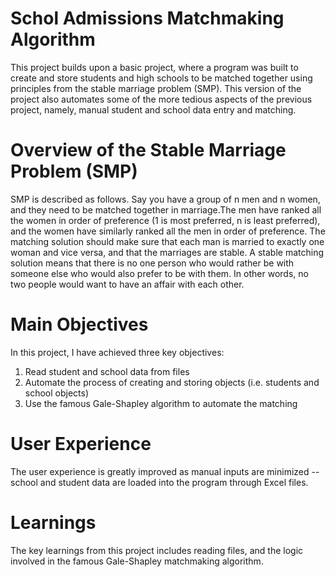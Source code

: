 # Schol Admissions Matchmaking Algorithm

This project builds upon a basic project, where a program was built to create and store students and high schools to be matched together using principles from the stable marriage problem (SMP). This version of the project also automates some of the more tedious aspects of the previous project, namely, manual student and school data entry and matching. 

# Overview of the Stable Marriage Problem (SMP)
SMP is described as follows. Say you have a group of n men and n women, and they need to be matched together in marriage.The men have ranked all the women in order of preference (1 is most preferred, n is least preferred), and the women have similarly ranked all the men in order of preference. The matching solution should make sure that each man is married to exactly one woman and vice versa, and that the marriages are stable. A stable matching solution means that there is no one person who would rather be with someone else who would also prefer to be with them. In other words, no two people would want to have an affair with each other.

# Main Objectives
In this project, I have achieved three key objectives:

  1. Read student and school data from files
  2. Automate the process of creating and storing objects (i.e. students and school objects)
  3. Use the famous Gale-Shapley algorithm to automate the matching

# User Experience
The user experience is greatly improved as manual inputs are minimized -- school and student data are loaded into the program through Excel files. 

# Learnings
The key learnings from this project includes reading files, and the logic involved in the famous Gale-Shapley matchmaking algorithm.
